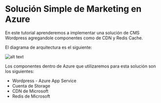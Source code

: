 # Solución Simple de Marketing en Azure
En este tutorial aprenderemos a implementar una solución de CMS Wordpress agregandole componentes como de CDN y Redis Cache.

El diagrama de arquitectura es el siguiente:

![alt text][diagrama]

Los componentes dentro de Azure que utilizaremos para esta solución son los siguientes:

* Wordpress - Azure App Service
* Cuenta de Storage
* CDN de Microsoft
* Redis de Microsoft

[diagrama]: https://raw.githubusercontent.com/feranto/azureDemos/master/solucionSimpleMarketing/imagenes/diagrama.PNG "Diagrama de Arquitectura de Solución"